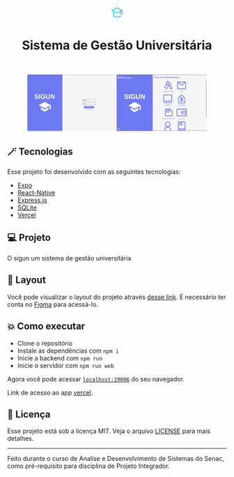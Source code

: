 <h1 align="center">
  <img alt="sigun" title="sigun" src=".github/favicon.png" width="5%" />
</h1>

<p align="center">
  <h1 align="center">Sistema de Gestão Universitária</h1>
</p>

<br>

<p align="center">
  <img alt="Sigun" src=".github/login.png" width="40%">
  <img alt="Sigun" src=".github/logged-area.png" width="41%">
</p>

## :magic_wand: Tecnologias

Esse projeto foi desenvolvido com as seguintes tecnologias:

- [Expo](https://expo.dev/)
- [React-Native](https://reactnative.dev/)
- [Express.js](https://expressjs.com/)
- [SQLite](https://www.sqlite.org/index.html)
- [Vercel](https://vercel.com/)

## 💻 Projeto

O sigun um sistema de gestão universitária

## 🔖 Layout

Você pode visualizar o layout do projeto através [desse link](https://www.figma.com/file/YornGTzkkOesqn62DlP52f/PI---Grupo-04?type=design&node-id=0-1&mode=design). É necessário ter conta no [Figma](http://figma.com/) para acessá-lo.

## :boom: Como executar

- Clone o repositório
- Instale as dependências com `npm i`
- Inicie a backend com `npm run`
- Inicie o servidor com `npm run web`

Agora você pode acessar [`localhost:19006`](http://localhost:19006/) do seu navegador.

Link de acesso ao app [vercel](https://sigun.vercel.app/).

## 📄 Licença

Esse projeto está sob a licença MIT. Veja o arquivo [LICENSE](LICENSE.md) para mais detalhes.

---

Feito durante o curso de Analise e Desenvolvimento de Sistemas do Senac, como pré-requisito para disciplina de Projeto Integrador. 
